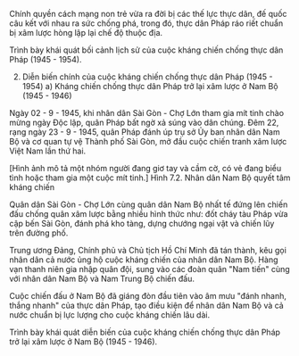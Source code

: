 Chính quyền cách mạng non trẻ vừa ra đời bị các thế lực thực dân, đế quốc câu kết với nhau ra sức chống phá, trong đó, thực dân Pháp ráo riết chuẩn bị xâm lược hòng lập lại chế độ thuộc địa.

Trình bày khái quát bối cảnh lịch sử của cuộc kháng chiến chống thực dân Pháp (1945 - 1954).

2. Diễn biến chính của cuộc kháng chiến chống thực dân Pháp (1945 - 1954)
a) Kháng chiến chống thực dân Pháp trở lại xâm lược ở Nam Bộ (1945 - 1946)

Ngày 02 - 9 - 1945, khi nhân dân Sài Gòn - Chợ Lớn tham gia mít tinh chào mừng ngày Độc lập, quân Pháp bất ngờ xả súng vào dân chúng. Đêm 22, rạng ngày 23 - 9 - 1945, quân Pháp đánh úp trụ sở Ủy ban nhân dân Nam Bộ và cơ quan tự vệ Thành phố Sài Gòn, mở đầu cuộc chiến tranh xâm lược Việt Nam lần thứ hai.

[Hình ảnh mô tả một nhóm người đang giơ tay và cầm cờ, có vẻ đang biểu tình hoặc tham gia một cuộc mít tinh.]
Hình 7.2. Nhân dân Nam Bộ quyết tâm kháng chiến

Quân dân Sài Gòn - Chợ Lớn cùng quân dân Nam Bộ nhất tế đứng lên chiến đấu chống quân xâm lược bằng nhiều hình thức như: đốt cháy tàu Pháp vừa cập bến Sài Gòn, đánh phá kho tàng, dựng chướng ngại vật và chiến lũy trên đường phố.

Trung ương Đảng, Chính phủ và Chủ tịch Hồ Chí Minh đã tán thành, kêu gọi nhân dân cả nước ủng hộ cuộc kháng chiến của nhân dân Nam Bộ. Hàng vạn thanh niên gia nhập quân đội, sung vào các đoàn quân "Nam tiến" cùng với nhân dân Nam Bộ và Nam Trung Bộ chiến đấu.

Cuộc chiến đấu ở Nam Bộ đã giáng đòn đầu tiên vào âm mưu "đánh nhanh, thắng nhanh" của thực dân Pháp, tạo điều kiện để nhân dân Nam Bộ và cả nước chuẩn bị lực lượng cho cuộc kháng chiến lâu dài.

Trình bày khái quát diễn biến của cuộc kháng chiến chống thực dân Pháp trở lại xâm lược ở Nam Bộ (1945 - 1946).